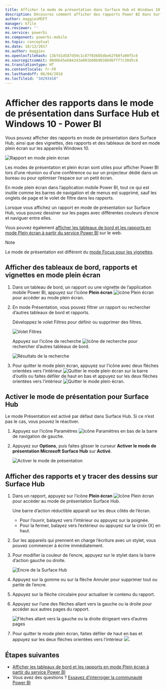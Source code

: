 ```yaml
---
title: Afficher le mode de présentation dans Surface Hub et Windows 10 - Power BI
description: Découvrez comment afficher des rapports Power BI dans Surface Hub et comment afficher des vignettes, des rapports et des tableaux de bord Power BI en mode plein écran sur les appareils Windows 10.
author: maggiesMSFT
manager: kfile
ms.reviewer: ''
ms.service: powerbi
ms.component: powerbi-mobile
ms.topic: conceptual
ms.date: 10/13/2017
ms.author: maggies
ms.openlocfilehash: 13bfd1d587d59c1c87f03605dbe62f60fa90f5c6
ms.sourcegitcommit: 80d6b45eb84243e801b60b9038b9bff77c30d5c8
ms.translationtype: HT
ms.contentlocale: fr-FR
ms.lasthandoff: 06/04/2018
ms.locfileid: "34293418"
---
```

# <a name="view-reports-in-presentation-mode-on-surface-hub-and-windows-10---power-bi"></a>Afficher des rapports dans le mode de présentation dans Surface Hub et Windows 10 - Power BI
Vous pouvez afficher des rapports en mode de présentation dans Surface Hub, ainsi que des vignettes, des rapports et des tableaux de bord en mode plein écran sur les appareils Windows 10. 

![Rapport en mode plein écran](media/mobile-windows-10-app-presentation-mode/power-bi-presentation-mode.png)

Les modes de présentation et plein écran sont utiles pour afficher Power BI lors d’une réunion ou d’une conférence ou sur un projecteur dédié dans un bureau ou pour optimiser l’espace sur un petit écran. 

En mode plein écran dans l’application mobile Power BI, tout ce qui est inutile comme les barres de navigation et de menus est supprimé, sauf les onglets de page et le volet de filtre dans les rapports.

Lorsque vous affichez un rapport en mode de présentation sur Surface Hub, vous pouvez dessiner sur les pages avec différentes couleurs d’encre et naviguer entre elles.

Vous pouvez également [afficher les tableaux de bord et les rapports en mode Plein écran à partir du service Power BI](service-fullscreen-mode.md) sur le web.

> [!NOTE]
> Le mode de présentation est différent du [mode Focus pour les vignettes](mobile-tiles-in-the-mobile-apps.md).
> 
> 

## <a name="display-dashboards-reports-and-tiles-in-full-screen-mode"></a>Afficher des tableaux de bord, rapports et vignettes en mode plein écran
1. Dans un tableau de bord, un rapport ou une vignette de l’application mobile Power BI, appuyez sur l’icône **Plein écran** ![icône Plein écran](media/mobile-windows-10-app-presentation-mode/power-bi-full-screen-icon.png) pour accéder au mode plein écran.
2. En mode Présentation, vous pouvez filtrer un rapport ou rechercher d’autres tableaux de bord et rapports.
   
    Développez le volet Filtres pour définir ou supprimer des filtres.
   
    ![Volet Filtres](media/mobile-windows-10-app-presentation-mode/power-bi-windows-10-presentation-filter.png)
   
     Appuyez sur l’icône de recherche ![Icône de recherche](media/mobile-windows-10-app-presentation-mode/power-bi-windows-10-presentation-search-icon.png) pour rechercher d’autres tableaux de bord.
   
    ![Résultats de la recherche](media/mobile-windows-10-app-presentation-mode/power-bi-windows-10-search.png)
3. Pour quitter le mode plein écran, appuyez sur l’icône avec deux flèches orientées vers l’intérieur ![Quitter le mode plein écran](media/mobile-windows-10-app-presentation-mode/power-bi-windows-10-exit-full-screen-icon.png) sur la barre d’outils ou faites défiler de haut en bas et appuyez sur les deux flèches orientées vers l’intérieur ![Quitter le mode plein écran](media/mobile-windows-10-app-presentation-mode/power-bi-windows-10-exit-full-screen-hub-icon.png).

## <a name="turn-on-presentation-mode-for-surface-hub"></a>Activer le mode de présentation pour Surface Hub
Le mode Présentation est activé par défaut dans Surface Hub. Si ce n’est pas le cas, vous pouvez le réactiver.

1. Appuyez sur l’icône Paramètres ![icône Paramètres](media/mobile-windows-10-app-presentation-mode/power-bi-settings-icon.png) en bas de la barre de navigation de gauche.
2. Appuyez sur **Options**, puis faites glisser le curseur **Activer le mode de présentation Microsoft Surface Hub** sur **Activé**.
   
    ![Activer le mode de présentation](media/mobile-windows-10-app-presentation-mode/power-bi-turn-on-presentation-mode.png)

## <a name="display-and-draw-on-reports-on-surface-hub"></a>Afficher des rapports et y tracer des dessins sur Surface Hub
1. Dans un rapport, appuyez sur l’icône **Plein écran** ![Icône Plein écran](media/mobile-windows-10-app-presentation-mode/power-bi-full-screen-icon.png) pour accéder au mode de présentation Surface Hub.
   
    Une barre d’action réductible apparaît sur les deux côtés de l’écran. 
   
   * Pour l’ouvrir, balayez vers l’intérieur ou appuyez sur la poignée.
   * Pour la fermer, balayez vers l’extérieur ou appuyez sur la croix (X) en haut.
2. Sur les appareils qui prennent en charge l’écriture avec un stylet, vous pouvez commencer à écrire immédiatement. 
3. Pour modifier la couleur de l’encre, appuyez sur le stylet dans la barre d’action gauche ou droite.
   
    ![Encre de la Surface Hub](media/mobile-windows-10-app-presentation-mode/power-bi-windows-10-surface-hub-ink.png)
4. Appuyez sur la gomme ou sur la flèche Annuler pour supprimer tout ou partie de l’encre.
5. Appuyez sur la flèche circulaire pour actualiser le contenu du rapport.
6. Appuyez sur l’une des flèches allant vers la gauche ou la droite pour accéder aux autres pages du rapport.
   
    ![Flèches allant vers la gauche ou la droite dirigeant vers d’autres pages](media/mobile-windows-10-app-presentation-mode/power-bi-windows-10-surface-hub-arrows.png)
7. Pour quitter le mode plein écran, faites défiler de haut en bas et appuyez sur les deux flèches orientées vers l’intérieur ![](media/mobile-windows-10-app-presentation-mode/power-bi-windows-10-exit-full-screen-hub-icon.png).

## <a name="next-steps"></a>Étapes suivantes
* [Afficher les tableaux de bord et les rapports en mode Plein écran à partir du service Power BI](service-fullscreen-mode.md)
* Vous avez des questions ? [Essayez d’interroger la communauté Power BI](http://community.powerbi.com/)

